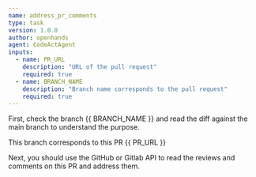 ```yaml
---
name: address_pr_comments
type: task
version: 1.0.0
author: openhands
agent: CodeActAgent
inputs:
  - name: PR_URL
    description: "URL of the pull request"
    required: true
  - name: BRANCH_NAME
    description: "Branch name corresponds to the pull request"
    required: true
---
```


First, check the branch {{ BRANCH_NAME }} and read the diff against the main branch to understand the purpose.

This branch corresponds to this PR {{ PR_URL }}

Next, you should use the GitHub or Gitlab API to read the reviews and comments on this PR and address them.
